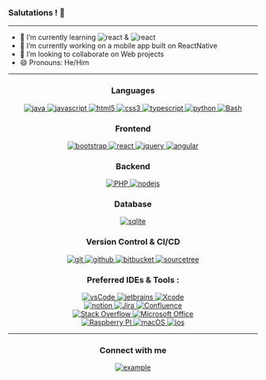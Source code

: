 ### Salutations ! 👋
---- 
- 📖 I’m currently learning
    <img src="https://img.shields.io/badge/ReactJs-61DAFB.svg?style=flat&logo=react&logoColor=black"
      alt="react"/> & <img src="https://img.shields.io/badge/React%20Native-61DAFB.svg?style=flat&logo=react&logoColor=black"
      alt="react"/> 
- 🔭 I’m currently working on a mobile app built on ReactNative
- 👯 I’m looking to collaborate on Web projects
- 😄 Pronouns: He/Him
----  
<h3 align="center">Languages</h3>
<p align="center">
  <a href="https://www.java.com" target="_blank"> 
    <img src="https://img.shields.io/badge/Java-007396.svg?style=for-the-badge&logo=java&logoColor=white" 
      alt="java"/> 
  </a>
  <a href="https://developer.mozilla.org/en-US/docs/Web/JavaScript" target="_blank"> 
    <img src="https://img.shields.io/badge/Javascript-F7DF1E.svg?style=for-the-badge&logo=javascript&logoColor=black"
      alt="javascript"/> 
  </a>
  <a href="https://www.w3.org/html/" target="_blank"> 
    <img src="https://img.shields.io/badge/html-E34F26.svg?style=for-the-badge&logo=html5&logoColor=white"
      alt="html5"/> 
  </a>
  <a href="https://www.w3schools.com/css/" target="_blank">
    <img src="https://img.shields.io/badge/css-1572B6.svg?style=for-the-badge&logo=css3&logoColor=white"
      alt="css3"/>
  </a>
  <a href="https://www.typescriptlang.org/" target="_blank"> 
    <img src="https://img.shields.io/badge/typescript-3178C6.svg?style=for-the-badge&logo=typescript&logoColor=white"
      alt="typescript"/>
  </a>
   <a href="https://www.python.org/" target="_blank"> 
    <img src="https://img.shields.io/badge/python-3776AB.svg?style=for-the-badge&logo=python&logoColor=white"
      alt="python"/>
  </a>
  <a href="https://www.python.org/" target="_blank"> 
    <img src="https://img.shields.io/badge/bash-000000.svg?style=for-the-badge&logo=GNU-bash&logoColor=white"
      alt="Bash"/>
  </a>
</p>

<h3 align="center">Frontend</h3>
<p align="center">
      <a href="https://getbootstrap.com" target="_blank">
    <img src="https://img.shields.io/badge/bootstrap-7952B3.svg?style=for-the-badge&logo=bootstrap&logoColor=white"
      alt="bootstrap"/>
  </a>
  <a href="https://reactjs.org/" target="_blank"> 
    <img src="https://img.shields.io/badge/reactjs-61DAFB.svg?style=for-the-badge&logo=react&logoColor=black"
      alt="react"/> 
  </a>
  <a href="https://jquery.com/" target="_blank">
    <img src="https://img.shields.io/badge/jquery-0769AD.svg?style=for-the-badge&logo=jquery&logoColor=white" alt="jquery"/> 
  </a>
  <a href="https://www.typescriptlang.org/" target="_blank"> 
    <img src="https://img.shields.io/badge/angular-E23237.svg?style=for-the-badge&logo=angularjs&logoColor=white"
      alt="angular"/>
  </a>
</p>

<h3 align="center">Backend</h3>
<p align="center">
  <a href="https://www.php.net/" target="_blank">
    <img src="https://img.shields.io/badge/php-0769AD.svg?style=for-the-badge&logo=php&logoColor=white" alt="PHP"/> 
  </a>
    <!--
  <a href="https://nodejs.org" target="_blank"> 
    <img src="https://img.shields.io/badge/node.js-339933.svg?style=for-the-badge&logo=nodedotjs&logoColor=white"
      alt="nodejs"/> 
  </a> -->
  <a href="https://www.djangoproject.com/" target="_blank"> 
    <img src="https://img.shields.io/badge/django-092E20.svg?style=for-the-badge&logo=django&logoColor=white"
      alt="nodejs"/> 
  </a>
</p>

<h3 align="center">Database</h3>
<p align="center">
  <a href="https://www.sqlite.org/" target="_blank"> 
    <img src="https://img.shields.io/badge/sqlite-003B57.svg?style=for-the-badge&logo=sqlite&logoColor=white"
      alt="sqlite"/> 
  </a>
</p>

<h3 align="center">Version Control & CI/CD</h3>
<p align="center">
  <a href="https://git-scm.com/" target="_blank">
    <img src="https://img.shields.io/badge/git-F05032.svg?style=for-the-badge&logo=git&logoColor=white"
      alt="git"/>
  </a>
  <a href="https://github.com/kurashyna" target="_blank">
    <img src="https://img.shields.io/badge/github-181717.svg?style=for-the-badge&logo=github&logoColor=white" alt="github" />
  </a>
  <a href="https://bitbucket.org/" target="_blank">
    <img src="https://img.shields.io/badge/bitbucket-0052CC.svg?style=for-the-badge&logo=bitbucket&logoColor=white" alt="bitbucket" />
  </a>
  <a href="https://www.sourcetreeapp.com/" target="_blank">
    <img src="https://img.shields.io/badge/sourcetree-0052CC.svg?style=for-the-badge&logo=sourcetree&logoColor=white" alt="sourcetree" />
  </a>
</p>

<h3 align="center">Preferred IDEs  & Tools :</h3>
<div style="margin-top:10px" align="center">
  <div>
    <a href="https://code.visualstudio.com/" target="_blank">
      <img src="https://img.shields.io/badge/vscode-007ACC.svg?style=for-the-badge&logo=visualstudiocode&logoColor=white" alt="vsCode"/> 
    </a>
    <a href="https://www.jetbrains.com/" target="_blank">
      <img src="https://img.shields.io/badge/jetbrains%20IDE-000000.svg?style=for-the-badge&logo=jetbrains&logoColor=white" alt="jetbrains" />
    </a>
     <a href="https://apps.apple.com/fr/app/xcode/id497799835?mt=12" target="_blank">
    <img src="https://img.shields.io/badge/xcode-147EFB.svg?style=for-the-badge&logo=xcode&logoColor=white" alt="Xcode" />
  </a>
  </div>
  
  <div>
    <a href="https://www.notion.so/fr-fr" target="_blank">
      <img src="https://img.shields.io/badge/notion-000000.svg?style=for-the-badge&logo=notion&logoColor=white" alt="notion" />
    </a>
    <a href="https://www.notion.so/fr-fr" target="_blank">
      <img src="https://img.shields.io/badge/jira-0052CC.svg?style=for-the-badge&logo=jira&logoColor=white" alt="Jira" />
    </a>
    <a href="https://www.atlassian.com/fr/software/confluence" target="_blank">
      <img src="https://img.shields.io/badge/confluence-172B4D.svg?style=for-the-badge&logo=confluence&logoColor=white" alt="Confluence" />
    </a>
  </div>
  
  <div>
    <a href="https://stackoverflow.com/" target="_blank">
      <img src="https://img.shields.io/badge/stack%20overflow-F58025.svg?style=for-the-badge&logo=stack-overflow&logoColor=white" alt="Stack Overflow" />
    </a>
    <a href="https://www.microsoft.com/fr-fr/microsoft-365/microsoft-office" target="_blank">
      <img src="https://img.shields.io/badge/microsoft%20office-D83B01.svg?style=for-the-badge&logo=microsoft-office&logoColor=white" alt="Microsoft Office" />
    </a>
  </div>
 
  <div>
  <a href="https://www.raspberrypi.com/" target="_blank">
    <img src="https://img.shields.io/badge/raspberry%20pi-A22846.svg?style=for-the-badge&logo=raspberry-pi&logoColor=white" alt="Raspberry PI" />
  </a>
  <a href="https://www.apple.com/fr/macos" target="_blank">
    <img src="https://img.shields.io/badge/macos-000000.svg?style=for-the-badge&logo=macos&logoColor=white" alt="macOS" />
  </a>
  <a href="https://www.apple.com/fr/ios" target="_blank">
    <img src="https://img.shields.io/badge/ios-000000.svg?style=for-the-badge&logo=ios&logoColor=white" alt="ios" />
  </a>
  </div>
</div>

----

<h3 align="center">Connect with me</h3>

<div style="margin-top:10px" align="center">
  <div>
    <a  href="https://www.linkedin.com/in/lucas-le-menn-82493422b/" target="_blank">
      <img src="https://img.shields.io/badge/Linked%20In-0A66C2.svg?style=for-the-badge&logo=linkedin&logoColor=white" alt="example"/>
    </a>
  </div>
  </div>
</div>
